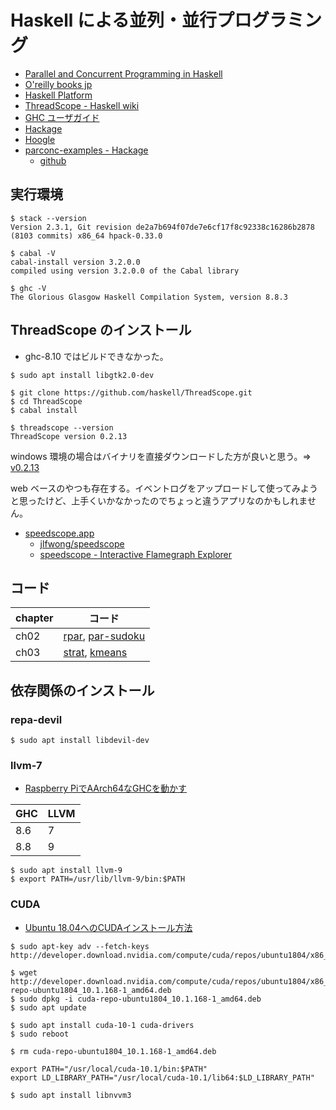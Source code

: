 # Haskell による並列・並行プログラミング

- [Parallel and Concurrent Programming in Haskell](https://simonmar.github.io/pages/pcph.html)
- [O'reilly books jp](https://www.oreilly.co.jp/books/9784873116891/)
- [Haskell Platform](https://www.haskell.org/platform/)
- [ThreadScope - Haskell wiki](https://wiki.haskell.org/ThreadScope)
- [GHC ユーザガイド](https://downloads.haskell.org/~ghc/latest/docs/html/users_guide/)
- [Hackage](https://hackage.haskell.org/)
- [Hoogle](https://hoogle.haskell.org/)
- [parconc-examples - Hackage](https://hackage.haskell.org/package/parconc-examples)
  - [github](https://github.com/simonmar/parconc-examples)

## 実行環境

```shell
$ stack --version
Version 2.3.1, Git revision de2a7b694f07de7e6cf17f8c92338c16286b2878 (8103 commits) x86_64 hpack-0.33.0

$ cabal -V
cabal-install version 3.2.0.0
compiled using version 3.2.0.0 of the Cabal library

$ ghc -V
The Glorious Glasgow Haskell Compilation System, version 8.8.3
```

## ThreadScope のインストール

- ghc-8.10 ではビルドできなかった。

```shell
$ sudo apt install libgtk2.0-dev

$ git clone https://github.com/haskell/ThreadScope.git
$ cd ThreadScope
$ cabal install

$ threadscope --version
ThreadScope version 0.2.13
```

windows 環境の場合はバイナリを直接ダウンロードした方が良いと思う。=> [v0.2.13](https://github.com/haskell/ThreadScope/releases/tag/v0.2.13)

web ベースのやつも存在する。イベントログをアップロードして使ってみようと思ったけど、上手くいかなかったのでちょっと違うアプリなのかもしれません。

- [speedscope.app](https://www.speedscope.app/)
  - [jlfwong/speedscope](https://github.com/jlfwong/speedscope)
  - [speedscope - Interactive Flamegraph Explorer](http://jamie-wong.com/post/speedscope/)

## コード

chapter | コード
--------|-------
ch02 | [rpar](/ch02/rpar), [par-sudoku](/ch02/par-sudoku)
ch03 | [strat](/ch03/strat), [kmeans](/ch03/kmeans)

## 依存関係のインストール

### repa-devil

```
$ sudo apt install libdevil-dev
```

### llvm-7

- [Raspberry PiでAArch64なGHCを動かす](https://qiita.com/mod_poppo/items/084455236e61e583176a)

GHC | LLVM
----|------
8.6 | 7
8.8 | 9

```shell
$ sudo apt install llvm-9
$ export PATH=/usr/lib/llvm-9/bin:$PATH
```

### CUDA

- [Ubuntu 18.04へのCUDAインストール方法](https://qiita.com/yukoba/items/4733e8602fa4acabcc35)

```shell
$ sudo apt-key adv --fetch-keys http://developer.download.nvidia.com/compute/cuda/repos/ubuntu1804/x86_64/7fa2af80.pub

$ wget http://developer.download.nvidia.com/compute/cuda/repos/ubuntu1804/x86_64/cuda-repo-ubuntu1804_10.1.168-1_amd64.deb
$ sudo dpkg -i cuda-repo-ubuntu1804_10.1.168-1_amd64.deb
$ sudo apt update

$ sudo apt install cuda-10-1 cuda-drivers
$ sudo reboot

$ rm cuda-repo-ubuntu1804_10.1.168-1_amd64.deb
```

```
export PATH="/usr/local/cuda-10.1/bin:$PATH"
export LD_LIBRARY_PATH="/usr/local/cuda-10.1/lib64:$LD_LIBRARY_PATH"
```

```
$ sudo apt install libnvvm3
```